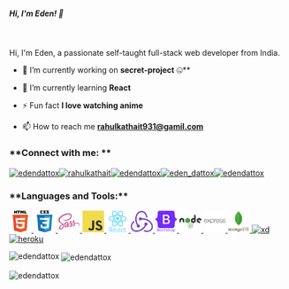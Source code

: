 <h5 align="left">Hi, I'm Eden! 👋</h4>
<br/>
<p align="left">Hi, I'm Eden, a passionate self-taught full-stack web developer from India.</p>

- 🔭 I’m currently working on ****secret-project**** 🤐**

- 🌱 I’m currently learning **React**

- ⚡ Fun fact ****I love watching anime****

- 📫 How to reach me **rahulkathait931@gamil.com**


<h3> **Connect with me: **</h3>
<p align="left">
<a href="https://codepen.io/edendattox" target="blank"><img align="center" src="https://cdn.jsdelivr.net/npm/simple-icons@3.0.1/icons/codepen.svg" alt="edendattox" height="30" width="40" /></a><a href="https://linkedin.com/in/rahulkathait" target="blank"><img align="center" src="https://cdn.jsdelivr.net/npm/simple-icons@3.0.1/icons/linkedin.svg" alt="rahulkathait" height="30" width="40" /></a><a href="https://codesandbox.com/edendattox" target="blank"><img align="center" src="https://cdn.jsdelivr.net/npm/simple-icons@3.0.1/icons/codesandbox.svg" alt="edendattox" height="30" width="40" /></a><a href="https://instagram.com/eden_dattox" target="blank"><img align="center" src="https://cdn.jsdelivr.net/npm/simple-icons@3.0.1/icons/instagram.svg" alt="eden_dattox" height="30" width="40" /></a><a href="https://www.hackerrank.com/edendattox" target="blank"><img align="center" src="https://cdn.jsdelivr.net/npm/simple-icons@3.0.1/icons/hackerrank.svg" alt="edendattox" height="30" width="40" /></a>
</p>

<h3 align="left">**Languages and Tools:**</h3>
<p align="left"><a href="https://www.w3.org/html/" target="_blank"> <img src="https://raw.githubusercontent.com/devicons/devicon/master/icons/html5/html5-original-wordmark.svg" alt="html5" width="40" height="40"/> </a><a href="https://www.w3schools.com/css/" target="_blank"> <img src="https://raw.githubusercontent.com/devicons/devicon/master/icons/css3/css3-original-wordmark.svg" alt="css3" width="40" height="40"/> </a> <a href="https://sass-lang.com" target="_blank"> <img src="https://raw.githubusercontent.com/devicons/devicon/master/icons/sass/sass-original.svg" alt="sass" width="40" height="40"/> </a> <a href="https://developer.mozilla.org/en-US/docs/Web/JavaScript" target="_blank"> <img src="https://raw.githubusercontent.com/devicons/devicon/master/icons/javascript/javascript-original.svg" alt="javascript" width="40" height="40"/> </a> <a href="https://reactjs.org/" target="_blank"> <img src="https://raw.githubusercontent.com/devicons/devicon/master/icons/react/react-original-wordmark.svg" alt="react" width="40" height="40"/> </a> <a href="https://redux.js.org" target="_blank"> <img src="https://raw.githubusercontent.com/devicons/devicon/master/icons/redux/redux-original.svg" alt="redux" width="40" height="40"/> </a> <a href="https://getbootstrap.com" target="_blank"> <img src="https://raw.githubusercontent.com/devicons/devicon/master/icons/bootstrap/bootstrap-plain-wordmark.svg" alt="bootstrap" width="40" height="40"/> </a> <a href="https://nodejs.org" target="_blank"> <img src="https://raw.githubusercontent.com/devicons/devicon/master/icons/nodejs/nodejs-original-wordmark.svg" alt="nodejs" width="40" height="40"/> </a> <a href="https://expressjs.com" target="_blank"> <img src="https://raw.githubusercontent.com/devicons/devicon/master/icons/express/express-original-wordmark.svg" alt="express" width="40" height="40"/> </a> <a href="https://www.mongodb.com/" target="_blank"> <img src="https://raw.githubusercontent.com/devicons/devicon/master/icons/mongodb/mongodb-original-wordmark.svg" alt="mongodb" width="40" height="40"/> </a> <a href="https://www.adobe.com/products/xd.html" target="_blank"> <img src="https://cdn.worldvectorlogo.com/logos/adobe-xd.svg" alt="xd" width="40" height="40"/> </a><a href="https://heroku.com" target="_blank"> <img src="https://www.vectorlogo.zone/logos/heroku/heroku-icon.svg" alt="heroku" width="40" height="40"/> </a> 
  

</p>


<p><img align="left" src="https://github-readme-stats.vercel.app/api/top-langs?username=edendattox&show_icons=true&locale=en&layout=compact" alt="edendattox" /></p>

<p>&nbsp;<img align="center" src="https://github-readme-stats.vercel.app/api?username=edendattox&show_icons=true&locale=en" alt="edendattox" /></p>

<p><img align="center" src="https://github-readme-streak-stats.herokuapp.com/?user=edendattox&" alt="edendattox" /></p>
